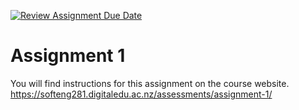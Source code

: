 [![Review Assignment Due Date](https://classroom.github.com/assets/deadline-readme-button-24ddc0f5d75046c5622901739e7c5dd533143b0c8e959d652212380cedb1ea36.svg)](https://classroom.github.com/a/miIEXoNC)
# Assignment 1

You will find instructions for this assignment on the course website.
https://softeng281.digitaledu.ac.nz/assessments/assignment-1/

